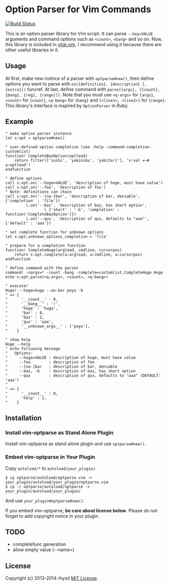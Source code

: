 Option Parser for Vim Commands
============================

[![Build Status](https://travis-ci.org/rhysd/vim-optparse.png?branch=master)](https://travis-ci.org/rhysd/vim-optparse)

This is an option parser library for Vim script. It can parse `--key=VALUE` arguments and command options such as `<count>`, `<bang>` and so on.
Now, this library is included in [vital.vim](https://github.com/vim-jp/vital.vim).  I recommend using it because
there are other useful libraries in it.

## Usage

At first, make new instnce of a parser with `optparse#new()`, then define options you want to parse with `on({definition}, {description} [, {extra}])` funcref.  At last, define command with `parse({args}, [{count}, {bang}, {reg}, {range}])`.  Note that you must use `<q-args>` for `{args}`, `<count>` for `{count}`, `<q-bang>` for `{bang}` and `[<line1>, <line2>]` for `{range}`.  This library's interface is inspired by `OptionParser` in Ruby.

## Example

```vim
" make option parser instance
let s:opt = optparse#new()

" user-defined option completion (see :help :command-completion-customlist)
function! CompleteBazOption(optlead)
    return filter(['sushi', 'yakiniku', 'yakitori'], 'v:val =~# a:optlead')
endfunction

" define options
call s:opt.on('--hoge=VALUE', 'description of hoge, must have value')
call s:opt.on('--foo', 'description of foo')
" Note: definitions can chain
call s:opt.on('--[no-]bar', 'description of bar, deniable', {'completion' : 'file'})
         \.on('--baz', 'description of baz, has short option',
                 \ {'short' : '-b', 'completion' : function('CompleteBazOption')})
         \.on('--qux', 'description of qux, defaults to "aaa"', {'default' : 'aaa'})

" set complete function for unknown options
let s:opt.unknown_options_completion = 'file'

" prepare for a completion function
function! CompleteHoge(arglead, cmdline, cursorpos)
    return s:opt.complete(a:arglead, a:cmdline, a:cursorpos)
endfunction

" define command with the parser
command! -nargs=* -count -bang -complete=customlist,CompleteHoge Hoge echo s:opt.parse(<q-args>, <count>, <q-bang>)

" execute!
Hoge! --hoge=huga --no-bar poyo -b
" => {
"      '__count__' : 0,
"      '__bang__' : '!',
"      'hoge' : 'huga',
"      'bar' : 0,
"      'baz' : 1,
"      'qux' : 'aaa',
"      '__unknown_args__' : ['poyo'],
"    }

" show help
Hoge --help
" echo following message
"   Options:
"     --hoge=VALUE : description of hoge, must have value
"     --foo        : description of foo
"     --[no-]bar   : description of bar, deniable
"     --baz, -b    : description of baz, has short option
"     --qux        : description of qux, defaults to "aaa" (DEFAULT: 'aaa')
"
" => {
"      '__count__' : 0,
"      'help' : 1,
"    }
```

## Installation

### Install vim-optparse as Stand Alone Plugin

Install vim-optparse as stand alone plugin and use `optparse#new()`.

### Embed vim-optparse in Your Plugin

Copy `autoload/*` to `autoload/your_plugin/`.

```
$ cp optparse/autoload/optparse.vim -> your_plugin/autoload/your_plugin/optparse.vim
$ cp -r optparse/autoload/optparse -> your_plugin/autoload/your_plugin/
```

And use `your_plugin#optparse#new()`.

If you embed vim-optparse, __be care about license below__. Please do not forget to add copyright notice in your plugin.

## TODO

- completefunc generation
- allow empty value (--name=)

## License

Copyright (c) 2013-2014 rhysd [MIT License](http://opensource.org/licenses/MIT).
